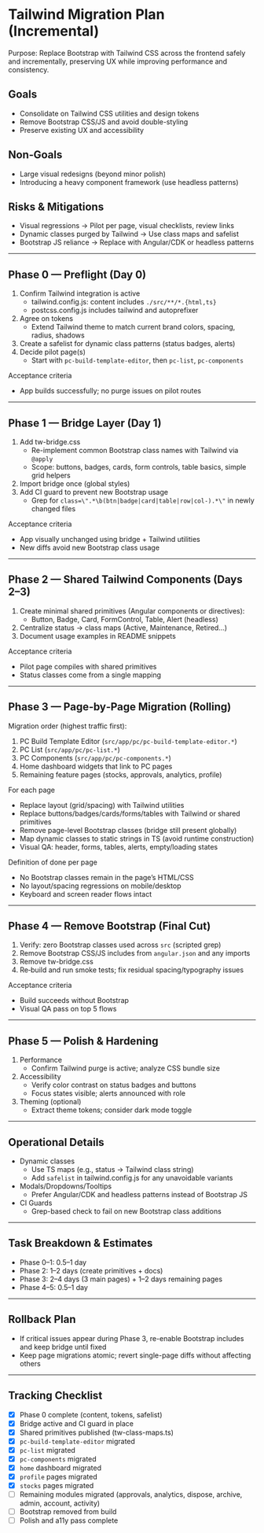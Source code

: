 # Tailwind Migration Plan (Incremental)

Purpose: Replace Bootstrap with Tailwind CSS across the frontend safely and incrementally, preserving UX while improving performance and consistency.

## Goals
- Consolidate on Tailwind CSS utilities and design tokens
- Remove Bootstrap CSS/JS and avoid double-styling
- Preserve existing UX and accessibility

## Non‑Goals
- Large visual redesigns (beyond minor polish)
- Introducing a heavy component framework (use headless patterns)

## Risks & Mitigations
- Visual regressions → Pilot per page, visual checklists, review links
- Dynamic classes purged by Tailwind → Use class maps and safelist
- Bootstrap JS reliance → Replace with Angular/CDK or headless patterns

---

## Phase 0 — Preflight (Day 0)
1) Confirm Tailwind integration is active
   - tailwind.config.js: content includes `./src/**/*.{html,ts}`
   - postcss.config.js includes tailwind and autoprefixer
2) Agree on tokens
   - Extend Tailwind theme to match current brand colors, spacing, radius, shadows
3) Create a safelist for dynamic class patterns (status badges, alerts)
4) Decide pilot page(s)
   - Start with `pc-build-template-editor`, then `pc-list`, `pc-components`

Acceptance criteria
- App builds successfully; no purge issues on pilot routes

---

## Phase 1 — Bridge Layer (Day 1)
1) Add tw-bridge.css
   - Re-implement common Bootstrap class names with Tailwind via `@apply`
   - Scope: buttons, badges, cards, form controls, table basics, simple grid helpers
2) Import bridge once (global styles)
3) Add CI guard to prevent new Bootstrap usage
   - Grep for `class=\".*\b(btn|badge|card|table|row|col-).*\"` in newly changed files

Acceptance criteria
- App visually unchanged using bridge + Tailwind utilities
- New diffs avoid new Bootstrap class usage

---

## Phase 2 — Shared Tailwind Components (Days 2–3)
1) Create minimal shared primitives (Angular components or directives):
   - Button, Badge, Card, FormControl, Table, Alert (headless)
2) Centralize status → class maps (Active, Maintenance, Retired…)
3) Document usage examples in README snippets

Acceptance criteria
- Pilot page compiles with shared primitives
- Status classes come from a single mapping

---

## Phase 3 — Page‑by‑Page Migration (Rolling)
Migration order (highest traffic first):
1) PC Build Template Editor (`src/app/pc/pc-build-template-editor.*`)
2) PC List (`src/app/pc/pc-list.*`)
3) PC Components (`src/app/pc/pc-components.*`)
4) Home dashboard widgets that link to PC pages
5) Remaining feature pages (stocks, approvals, analytics, profile)

For each page
- Replace layout (grid/spacing) with Tailwind utilities
- Replace buttons/badges/cards/forms/tables with Tailwind or shared primitives
- Remove page-level Bootstrap classes (bridge still present globally)
- Map dynamic classes to static strings in TS (avoid runtime construction)
- Visual QA: header, forms, tables, alerts, empty/loading states

Definition of done per page
- No Bootstrap classes remain in the page’s HTML/CSS
- No layout/spacing regressions on mobile/desktop
- Keyboard and screen reader flows intact

---

## Phase 4 — Remove Bootstrap (Final Cut)
1) Verify: zero Bootstrap classes used across `src` (scripted grep)
2) Remove Bootstrap CSS/JS includes from `angular.json` and any imports
3) Remove tw-bridge.css
4) Re‑build and run smoke tests; fix residual spacing/typography issues

Acceptance criteria
- Build succeeds without Bootstrap
- Visual QA pass on top 5 flows

---

## Phase 5 — Polish & Hardening
1) Performance
   - Confirm Tailwind purge is active; analyze CSS bundle size
2) Accessibility
   - Verify color contrast on status badges and buttons
   - Focus states visible; alerts announced with role
3) Theming (optional)
   - Extract theme tokens; consider dark mode toggle

---

## Operational Details
- Dynamic classes
  - Use TS maps (e.g., status → Tailwind class string)
  - Add `safelist` in tailwind.config.js for any unavoidable variants
- Modals/Dropdowns/Tooltips
  - Prefer Angular/CDK and headless patterns instead of Bootstrap JS
- CI Guards
  - Grep-based check to fail on new Bootstrap class additions

---

## Task Breakdown & Estimates
- Phase 0–1: 0.5–1 day
- Phase 2: 1–2 days (create primitives + docs)
- Phase 3: 2–4 days (3 main pages) + 1–2 days remaining pages
- Phase 4–5: 0.5–1 day

---

## Rollback Plan
- If critical issues appear during Phase 3, re-enable Bootstrap includes and keep bridge until fixed
- Keep page migrations atomic; revert single-page diffs without affecting others

---

## Tracking Checklist
- [x] Phase 0 complete (content, tokens, safelist)
- [x] Bridge active and CI guard in place
- [x] Shared primitives published (tw-class-maps.ts)
- [x] `pc-build-template-editor` migrated
- [x] `pc-list` migrated
- [x] `pc-components` migrated
- [x] `home` dashboard migrated
- [x] `profile` pages migrated
- [x] `stocks` pages migrated
- [ ] Remaining modules migrated (approvals, analytics, dispose, archive, admin, account, activity)
- [ ] Bootstrap removed from build
- [ ] Polish and a11y pass complete
